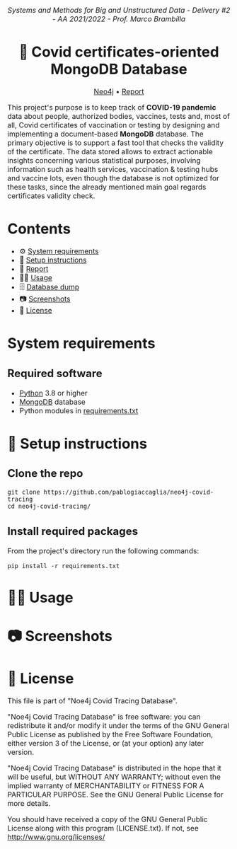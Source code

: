 <p align="center">
  <i><font size="3">
  	Systems and Methods for Big and Unstructured Data - Delivery #2 - AA 2021/2022 - Prof. Marco Brambilla
  </i>
</p>
<h1 align="center">
	<strong>
	📄 Covid certificates-oriented MongoDB Database
	</strong>
	<br>
</h1>
<p align="center">
<font size="3">
		<a href="https://neo4j.com/">Neo4j</a>		 
		•		
		<a href="report/report.pdf">Report</a>   
	</font>
</p>

This project's purpose is to keep track of **COVID-19 pandemic** data about people, authorized bodies, 
vaccines, tests and, most of all, Covid certificates of vaccination or testing by designing and implementing a document-based 
**MongoDB** database. The primary objective is to support a fast tool that checks the validity of the certificate. 
The data stored allows to extract actionable insights concerning various statistical purposes, involving information such as health services, 
vaccination & testing hubs and vaccine lots, even though the database is not optimized for these tasks, since the already mentioned main goal 
regards certificates validity check.


# Contents

- ⚙  [System requirements️](#system-requirements)
- 🚀 [Setup instructions](#-setup-instructions)
- 📜 [Report](report.pdf)
- 👨‍💻 [Usage](#-usage)
- 🗄️ [Database dump](https://1drv.ms/u/s!Ahq9yFCnfdZEjulz7J5lFAN65v9tvQ?e=MvCgVh)
- 📷 [Screenshots](#-screenshots)  
- 📝 [License](#-license)

# System requirements

## Required software

- [Python](https://www.python.org/) 3.8 or higher
- [MongoDB](https://www.mongodb.com) database
- Python modules in [requirements.txt](requirements.txt)


# 🚀 Setup instructions

## Clone the repo

    git clone https://github.com/pablogiaccaglia/neo4j-covid-tracing
    cd neo4j-covid-tracing/

## Install required packages

From the project's directory run the following commands:

    pip install -r requirements.txt
    
# 👨‍💻 Usage

# 📷 Screenshots


# 📝 License

This file is part of "Noe4j Covid Tracing Database".

"Noe4j Covid Tracing Database" is free software: you can redistribute it and/or modify
it under the terms of the GNU General Public License as published by
the Free Software Foundation, either version 3 of the License, or
(at your option) any later version.

"Noe4j Covid Tracing Database" is distributed in the hope that it will be useful,
but WITHOUT ANY WARRANTY; without even the implied warranty of
MERCHANTABILITY or FITNESS FOR A PARTICULAR PURPOSE.  See the
GNU General Public License for more details.

You should have received a copy of the GNU General Public License along
with this program (LICENSE.txt).  If not, see <http://www.gnu.org/licenses/>
